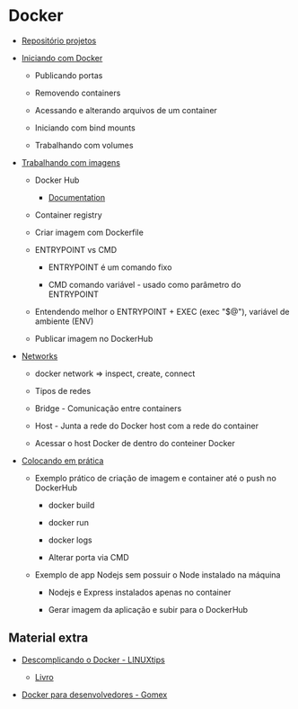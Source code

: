 ﻿# Docker

  - [Repositório projetos](https://github.com/marciafc/fc-devops-docker)
  
  - [Iniciando com Docker](iniciando-com-docker/README.MD)
  
    - Publicando portas
	
	- Removendo containers
	
	- Acessando e alterando arquivos de um container
	
	- Iniciando com bind mounts
	
	- Trabalhando com volumes
	
  - [Trabalhando com imagens](trabalhando-com-imagens/README.MD)
  
    - Docker Hub
	
	  - [Documentation](https://docs.docker.com/docker-hub/)
	
	- Container registry
	
	- Criar imagem com Dockerfile
	
	- ENTRYPOINT vs CMD
	
	  - ENTRYPOINT é um comando fixo
	  
	  - CMD comando variável - usado como parâmetro do ENTRYPOINT
	
	- Entendendo melhor o ENTRYPOINT + EXEC (exec "$@"), variável de ambiente (ENV)
	
	- Publicar imagem no DockerHub
  
  - [Networks](networks/README.MD)  
  
    - docker network => inspect, create, connect	    
	
    - Tipos de redes
	
	- Bridge - Comunicação entre containers
	
	- Host - Junta a rede do Docker host com a rede do container
	
	- Acessar o host Docker de dentro do conteiner Docker
	
  - [Colocando em prática](colocando-em-pratica/README.MD)
  
    - Exemplo prático de criação de imagem e container até o push no DockerHub

      - docker build
  
      - docker run
  
      - docker logs	  
  
      - Alterar porta via CMD
	
	- Exemplo de app Nodejs sem possuir o Node instalado na máquina
	
	  - Nodejs e Express instalados apenas no container
	  
	  - Gerar imagem da aplicação e subir para o DockerHub

  
## Material extra
  
  - [Descomplicando o Docker - LINUXtips](https://github.com/badtuxx/DescomplicandoDocker)
  
    - [Livro](https://livro.descomplicandodocker.com.br/chapters/chapter_00.html)

  - [Docker para desenvolvedores - Gomex](https://github.com/gomex/docker-para-desenvolvedores)